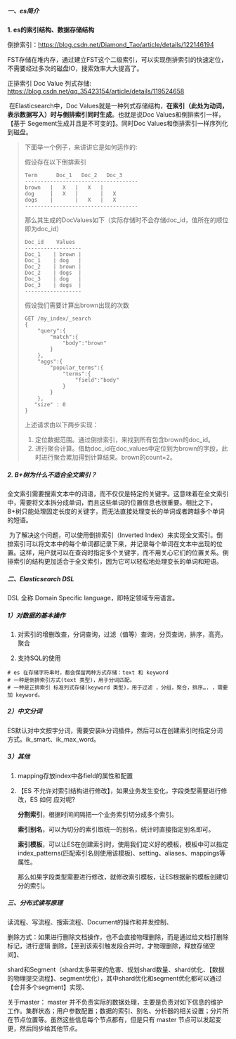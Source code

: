 ##### 一、es简介

**1. es的索引结构、数据存储结构**

倒排索引：https://blog.csdn.net/Diamond_Tao/article/details/122146194

​		FST存储在堆内存，通过建立FST这个二级索引，可以实现倒排索引的快速定位，不需要经过多次的磁盘IO，搜索效率大大提高了。

正排索引 Doc Value 列式存储: https://blog.csdn.net/qq_35423154/article/details/119524658

​		在Elasticsearch中，Doc Values就是一种列式存储结构，**在索引（此处为动词，表示数据写入）时与倒排索引同时生成**。也就是说Doc Values和倒排索引一样，【基于 Segement生成并且是不可变的】。同时Doc Values和倒排索引一样序列化到磁盘。

> 下面举一个例子，来讲讲它是如何运作的:
>
> 假设存在以下倒排索引
>
> ~~~
> Term      Doc_1   Doc_2   Doc_3
> ------------------------------------
> brown   |   X   |   X   |
> dog     |   X   |       |   X
> dogs    |       |   X   |   X
> ------------------------------------
> ~~~
>
> 那么其生成的DocValues如下（实际存储时不会存储doc_id，值所在的顺位即为doc_id）
>
> ~~~
> Doc_id    Values   
> ------------------
> Doc_1    | brown |  
> Doc_1    | dog   |  
> Doc_2    | brown |  
> Doc_2    | dogs  |     
> Doc_3    | dog   |
> Doc_3    | dogs  | 
> ------------------
> ~~~
>
> 假设我们需要计算出brown出现的次数
>
> ~~~
> GET /my_index/_search
> {
>     "query":{
>         "match":{
>             "body":"brown"
>         }
>     },
>     "aggs":{
>         "popular_terms":{
>             "terms":{
>                 "field":"body"
>             }
>         }
>     },
>    "size" : 0
> }
> ~~~
>
> 上述请求由以下两步实现：
>
> 1. 定位数据范围。通过倒排索引，来找到所有包含brown的doc_id。
> 2. 进行聚合计算。借助doc_id在doc_values中定位到为brown的字段，此时进行聚合累加得到计算结果。brown的count=2。

##### 2. B+树为什么不适合全文索引？

​		全文索引需要搜索文本中的词语，而不仅仅是特定的关键字。这意味着在全文索引中，需要将文本拆分成单词，而且这些单词的位置信息也很重要。相比之下，B+树只能处理固定长度的关键字，而无法直接处理变长的单词或者跨越多个单词的短语。

​		为了解决这个问题，可以使用倒排索引（Inverted Index）来实现全文索引。倒排索引可以将文本中的每个单词都记录下来，并记录每个单词在文本中出现的位置。这样，用户就可以在查询时指定多个关键字，而不用关心它们的位置关系。倒排索引的结构更加适合于全文索引，因为它可以轻松地处理变长的单词和短语。

##### 二、Elasticsearch DSL

DSL 全称 Domain Specific language，即特定领域专用语言。

##### 1）对数据的基本操作

1. 对索引的增删改查，分词查询，过滤（值等）查询，分页查询，排序，高亮，聚合

2. 支持SQL的使用

~~~shell
# es 在存储字符串时，都会保留两种方式存储：text 和 keyword
# 一种是倒排索引方式(text 类型)，用于分词匹配。
# 一种是正排索引 标准列式存储(keyword 类型)，用于过滤 ，分组，聚合，排序…. ，需要加 keyword。
~~~

##### 2）中文分词

​	ES默认对中文按字分词，需要安装ik分词插件，然后可以在创建索引时指定分词方式。ik_smart、ik_max_word。

##### 3）其他

1. mapping存放index中各field的属性和配置

2. 【ES 不允许对索引结构进行修改】，如果业务发生变化，字段类型需要进行修改，ES 如何 应对呢?

   ​		**分割索引**，根据时间间隔把一个业务索引切分成多个索引。

   ​		**索引别名**，可以为切分的索引取统一的别名，统计时直接指定别名即可。

   ​		**索引模板**，可以让ES在创建索引时，使用我们定义好的模板，模板中可以指定index_patterns(匹配索引名则使用该模板)、setting、aliases、mappings等属性。

   那么如果字段类型需要进行修改，就修改索引模板，让ES根据新的模板创建切分的索引。

##### 三、分布式读写原理

读流程、写流程、搜索流程、Document的操作和并发控制、

删除方式：如果进行删除文档操作，也不会直接物理删除，而是通过给文档打删除标记，进行逻辑 删除，【至到该索引触发段合并时，才物理删除，释放存储空间】、

shard和Segment（shard太多带来的危害、规划shard数量、shard优化、【数据的物理提交流程】、segment优化），其中shard优化和segment优化都可以通过【合并多个segment】实现、

关于master： master 并不负责实际的数据处理，主要是负责对如下信息的维护工作。集群状态；用户参数配置；数据的索引、别名、分析器的相关设置；分片所在节点位置等。虽然这些信息每个节点都有，但是只有 master 节点可以发起变更，然后同步给其他节点。